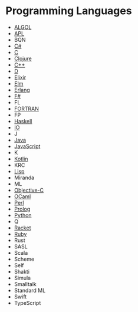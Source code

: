 # Programming Languages

* [ALGOL](https://www.howtoinstall.me/ubuntu/18-04/algol68g/)
* [APL](https://www.gnu.org/software/apl/)
* BQN
* [C#](https://www.c-sharpcorner.com/blogs/running-c-sharp-code-into-ubuntu-os1)
* [C](https://linuxconfig.org/how-to-install-gcc-the-c-compiler-on-ubuntu-20-04-lts-focal-fossa-linux)
* [Clojure](https://ericnormand.me/guide/how-to-install-clojure#linux)
* [C++](https://linuxconfig.org/how-to-install-g-the-c-compiler-on-ubuntu-18-04-bionic-beaver-linux)
* [D](https://dlang.org/download.html)
* [Elixir](https://elixir-lang.org/install.html#gnulinux)
* [Elm](https://github.com/elm/compiler/blob/master/installers/linux/README.md)
* [Erlang](https://riptutorial.com/erlang/example/2791/build-and-install-erlang-otp-on-ubuntu)
* [F#](https://www.digitalocean.com/community/tutorials/how-to-install-f-and-set-up-a-local-programming-environment-on-ubuntu-18-04)
* FL
* [FORTRAN](https://askubuntu.com/questions/1214032/how-to-install-fortran-on-ubuntu)
* FP
* [Haskell](https://riptutorial.com/haskell/example/898/hello--world-#:~:text=A%20basic%20%22Hello%2C%20World!,putStrLn%20%22Hello%2C%20World!%22)
* [IO](https://iolanguage.org/guide/guide.html#Introduction-Interactive-Mode)
* J
* [Java](https://www.digitalocean.com/community/tutorials/how-to-install-java-with-apt-on-ubuntu-18-04)
* [JavaScript](https://www.digitalocean.com/community/tutorials/how-to-install-node-js-on-ubuntu-20-04)
* K
* [Kotlin](https://linuxconfig.org/how-to-install-kotlin-on-ubuntu-20-04-focal-fossa-linux)
* KRC
* [Lisp](https://www.geeksforgeeks.org/how-to-install-lisp-on-linux/)
* Miranda
* ML
* [Objective-C](https://askubuntu.com/questions/328343/how-to-compile-build-and-run-objective-c-program-in-ubuntu-using-terminal)
* [OCaml](https://www.cyberithub.com/how-to-install-ocaml-programming-language-on-ubuntu-20-04-lts/)
* [Perl](https://linuxhint.com/how-to-create-and-run-a-perl-script-in-ubuntu-20-04-lts/)
* [Prolog](https://stackoverflow.com/questions/20447974/prolog-programming-in-ubuntu)
* [Python](https://phoenixnap.com/kb/how-to-install-python-3-ubuntu)
* Q
* [Racket](https://ostechnix.com/install-racket-programming-language-on-linux/)
* [Ruby](https://phoenixnap.com/kb/install-ruby-ubuntu)
* Rust
* SASL
* Scala
* Scheme
* Self
* Shakti
* Simula
* Smalltalk
* Standard ML
* Swift
* TypeScript
